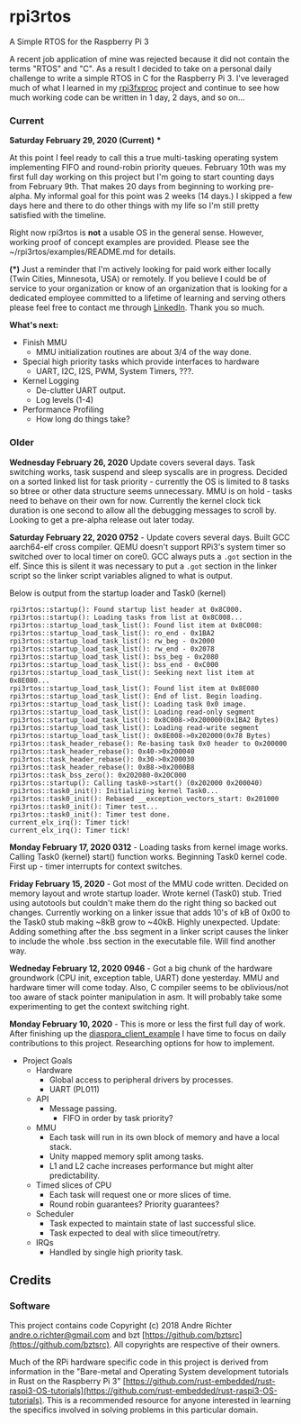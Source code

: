 # rpi3rtos
A Simple RTOS for the Raspberry Pi 3

A recent job application of mine was rejected because it did not contain the terms  "RTOS" and "C". As a result I decided to take on a personal daily challenge to write a simple RTOS in C for the Raspberry Pi 3. I've leveraged much of what I learned in my [rpi3fxproc](https://github.com/rahealy/rpi3fxproc) project and continue to see how much working code can be written in 1 day, 2 days, and so on...

### Current

**Saturday February 29, 2020 (Current)** <b>&ast;</b>

At this point I feel ready to call this a true multi-tasking operating system implementing FIFO and round-robin priority queues. February 10th was my first full day working on this project but I'm going to start counting days from February 9th. That makes 20 days from beginning to working pre-alpha. My informal goal for this point was 2 weeks (14 days.) I skipped a few days here and there to do other things with my life so I'm still pretty satisfied with the timeline.

Right now rpi3rtos is **not** a usable OS in the general sense. However, working proof of concept examples are provided. Please see the ~/rpi3rtos/examples/README.md for details.

<b>(&ast;)</b> Just a reminder that I'm actively looking for paid work either locally (Twin Cities, Minnesota, USA) or remotely. If you believe I could be of service to your organization or know of an organization that is looking for a dedicated employee committed to a lifetime of learning and serving others please feel free to contact me through [LinkedIn](https://www.linkedin.com/in/richardarthurhealy/). Thank you so much.

**What's next:**

* Finish MMU
  * MMU initialization routines are about 3/4 of the way done. 
* Special high priority tasks which provide interfaces to hardware 
  * UART, I2C, I2S, PWM, System Timers, ???.
* Kernel Logging 
  * De-clutter UART output.
  * Log levels (1-4)
* Performance Profiling
  * How long do things take?

### Older

**Wednesday February 26, 2020** Update covers several days. Task switching works, task suspend and sleep syscalls are in progress. Decided on a sorted linked list for task priority - currently the OS is limited to 8 tasks so btree or other data structure seems unnecessary. MMU is on hold - tasks need to behave on their own for now. Currently the kernel clock tick duration is one second to allow all the debugging messages to scroll by. Looking to get a pre-alpha release out later today.


**Saturday February 22, 2020 0752** - Update covers several days. Built GCC aarch64-elf cross compiler. QEMU doesn't support RPi3's system timer so switched over to local timer on core0. GCC always puts a `.got` section in the elf. Since this is silent it was necessary to put a `.got` section in the linker script so the linker script variables aligned to what is output.

Below is output from the startup loader and Task0 (kernel)
```
rpi3rtos::startup(): Found startup list header at 0x8C000.
rpi3rtos::startup(): Loading tasks from list at 0x8C008...
rpi3rtos::startup_load_task_list(): Found list item at 0x8C008:
rpi3rtos::startup_load_task_list(): ro_end - 0x1BA2
rpi3rtos::startup_load_task_list(): rw_beg - 0x2000
rpi3rtos::startup_load_task_list(): rw_end - 0x2078
rpi3rtos::startup_load_task_list(): bss_beg - 0x2080
rpi3rtos::startup_load_task_list(): bss_end - 0xC000
rpi3rtos::startup_load_task_list(): Seeking next list item at 0x8E080...
rpi3rtos::startup_load_task_list(): Found list item at 0x8E080
rpi3rtos::startup_load_task_list(): End of list. Begin loading.
rpi3rtos::startup_load_task_list(): Loading task 0x0 image.
rpi3rtos::startup_load_task_list(): Loading read-only segment
rpi3rtos::startup_load_task_list(): 0x8C008->0x200000(0x1BA2 Bytes)
rpi3rtos::startup_load_task_list(): Loading read-write segment
rpi3rtos::startup_load_task_list(): 0x8E008->0x202000(0x78 Bytes)
rpi3rtos::task_header_rebase(): Re-basing task 0x0 header to 0x200000
rpi3rtos::task_header_rebase(): 0x40->0x200040
rpi3rtos::task_header_rebase(): 0x30->0x200030
rpi3rtos::task_header_rebase(): 0xB8->0x2000B8
rpi3rtos::task_bss_zero(): 0x202080-0x20C000
rpi3rtos::startup(): Calling task0->start() (0x202000 0x200040)
rpi3rtos::task0_init(): Initializing kernel Task0...
rpi3rtos::task0_init(): Rebased __exception_vectors_start: 0x201000
rpi3rtos::task0_init(): Timer test...
rpi3rtos::task0_init(): Timer test done.
current_elx_irq(): Timer tick!
current_elx_irq(): Timer tick!
```

**Monday February 17, 2020 0312** - Loading tasks from kernel image works. Calling Task0 (kernel) start() function works. Beginning Task0 kernel code. First up - timer interrupts for context switches.

**Friday February 15, 2020** - Got most of the MMU code written. Decided on memory layout and wrote startup loader. Wrote kernel (Task0) stub. Tried using autotools but couldn't make them do the right thing so backed out changes. Currently working on a linker issue that adds 10's of kB of 0x00 to the Task0 stub making ~8kB grow to ~40kB. Highly unexpected. Update: Adding something after the .bss segment in a linker script causes the linker to include the whole .bss section in the executable file. Will find another way.

**Wedneday February 12, 2020 0946** - Got a big chunk of the hardware groundwork (CPU init, exception table, UART) done yesterday. MMU and hardware timer will come today. Also, C compiler seems to be oblivious/not too aware of stack pointer manipulation in asm. It will probably take some experimenting to get the context switching right.

**Monday February 10, 2020** - This is more or less the first full day of work. After finishing up the [diaspora_client_example](https://github.com/rahealy/diaspora_client_example) I have time to focus on daily contributions to this project. Researching options for how to implement.


* Project Goals
  * Hardware
    * Global access to peripheral drivers by processes.
    * UART (PL011)
  * API
    * Message passing. 
      * FIFO in order by task priority?
  * MMU
    * Each task will run in its own block of memory and have a local stack.
    * Unity mapped memory split among tasks.
    * L1 and L2 cache increases performance but might alter predictability.
  * Timed slices of CPU
    * Each task will request one or more slices of time.
    * Round robin guarantees? Priority guarantees?
  * Scheduler
    * Task expected to maintain state of last successful slice.
    * Task expected to deal with slice timeout/retry.
  * IRQs
    * Handled by single high priority task.


## Credits

### Software

This project contains code Copyright (c) 2018 Andre Richter <andre.o.richter@gmail.com> and bzt [https://github.com/bztsrc](https://github.com/bztsrc). All copyrights are respective of their owners.

Much of the RPi hardware specific code in this project is derived from information in the "Bare-metal and Operating System development tutorials in Rust on the Raspberry Pi 3" [https://github.com/rust-embedded/rust-raspi3-OS-tutorials](https://github.com/rust-embedded/rust-raspi3-OS-tutorials). This is a recommended resource for anyone interested in learning the specifics involved in solving problems in this particular domain.


